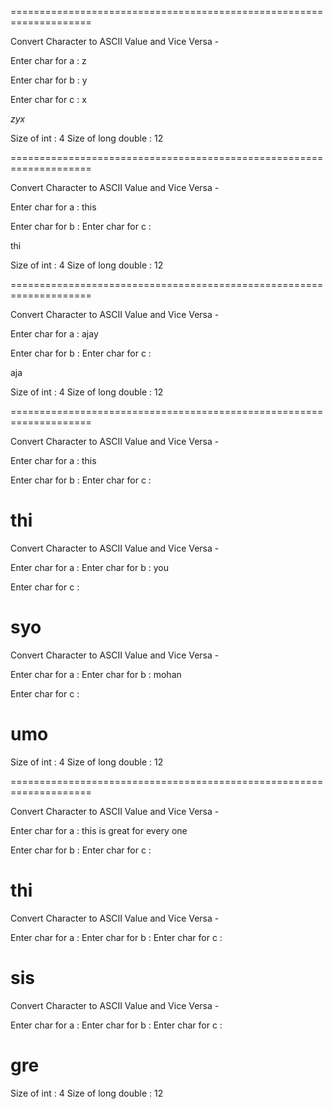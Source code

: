 ====================================================================

Convert Character to ASCII Value and Vice Versa -

Enter char for a : z

Enter char for b : y

Enter char for c : x


*zyx*

Size of int : 4
Size of long double : 12


====================================================================

Convert Character to ASCII Value and Vice Versa -

Enter char for a : this

Enter char for b :
Enter char for c :

thi

Size of int : 4
Size of long double : 12


====================================================================

Convert Character to ASCII Value and Vice Versa -

Enter char for a : ajay

Enter char for b :
Enter char for c :

aja

Size of int : 4
Size of long double : 12


====================================================================


Convert Character to ASCII Value and Vice Versa -

Enter char for a : this

Enter char for b :
Enter char for c :

thi
====================================================================

Convert Character to ASCII Value and Vice Versa -

Enter char for a :
Enter char for b : you

Enter char for c :

syo
====================================================================

Convert Character to ASCII Value and Vice Versa -

Enter char for a :
Enter char for b : mohan

Enter char for c :

umo
====================================================================


Size of int : 4
Size of long double : 12


====================================================================

Convert Character to ASCII Value and Vice Versa - 

Enter char for a : this is great for every one

Enter char for b :
Enter char for c :

thi
====================================================================

Convert Character to ASCII Value and Vice Versa -

Enter char for a :
Enter char for b :
Enter char for c :

sis
====================================================================

Convert Character to ASCII Value and Vice Versa -

Enter char for a :
Enter char for b :
Enter char for c :

gre
====================================================================


Size of int : 4
Size of long double : 12
